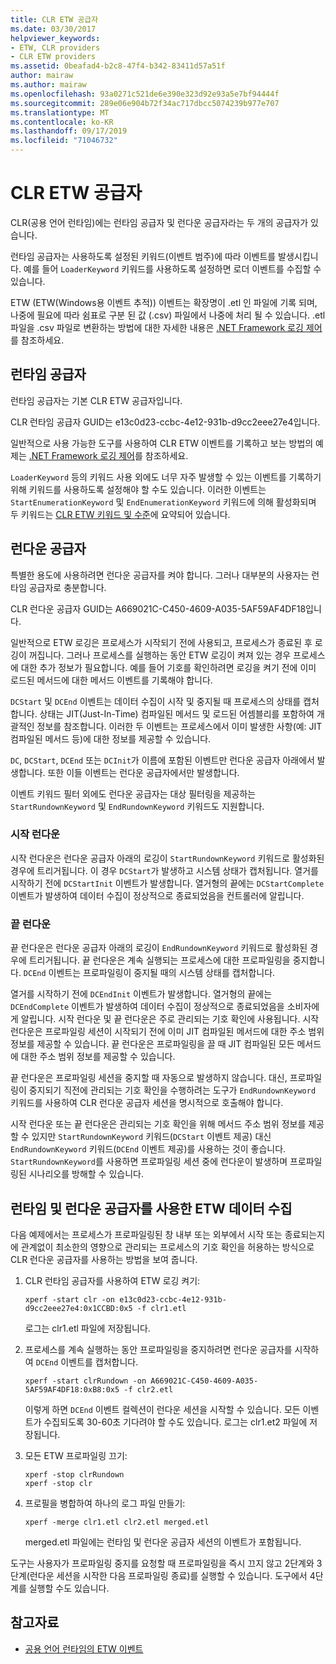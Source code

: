 ```yaml
---
title: CLR ETW 공급자
ms.date: 03/30/2017
helpviewer_keywords:
- ETW, CLR providers
- CLR ETW providers
ms.assetid: 0beafad4-b2c8-47f4-b342-83411d57a51f
author: mairaw
ms.author: mairaw
ms.openlocfilehash: 93a0271c521de6e390e323d92e93a5e7bf94444f
ms.sourcegitcommit: 289e06e904b72f34ac717dbcc5074239b977e707
ms.translationtype: MT
ms.contentlocale: ko-KR
ms.lasthandoff: 09/17/2019
ms.locfileid: "71046732"
---
```

# <a name="clr-etw-providers"></a>CLR ETW 공급자
CLR(공용 언어 런타임)에는 런타임 공급자 및 런다운 공급자라는 두 개의 공급자가 있습니다.  
  
 런타임 공급자는 사용하도록 설정된 키워드(이벤트 범주)에 따라 이벤트를 발생시킵니다. 예를 들어 `LoaderKeyword` 키워드를 사용하도록 설정하면 로더 이벤트를 수집할 수 있습니다.  
  
 ETW (ETW(Windows용 이벤트 추적)) 이벤트는 확장명이 .etl 인 파일에 기록 되며, 나중에 필요에 따라 쉼표로 구분 된 값 (.csv) 파일에서 나중에 처리 될 수 있습니다. .etl 파일을 .csv 파일로 변환하는 방법에 대한 자세한 내용은 [.NET Framework 로깅 제어](controlling-logging.md)를 참조하세요.  
  
## <a name="the-runtime-provider"></a>런타임 공급자  
 런타임 공급자는 기본 CLR ETW 공급자입니다.  
  
 CLR 런타임 공급자 GUID는 e13c0d23-ccbc-4e12-931b-d9cc2eee27e4입니다.  
  
 일반적으로 사용 가능한 도구를 사용하여 CLR ETW 이벤트를 기록하고 보는 방법의 예제는 [.NET Framework 로깅 제어](controlling-logging.md)를 참조하세요.  
  
 `LoaderKeyword` 등의 키워드 사용 외에도 너무 자주 발생할 수 있는 이벤트를 기록하기 위해 키워드를 사용하도록 설정해야 할 수도 있습니다. 이러한 이벤트는 `StartEnumerationKeyword` 및 `EndEnumerationKeyword` 키워드에 의해 활성화되며 두 키워드는 [CLR ETW 키워드 및 수준](clr-etw-keywords-and-levels.md)에 요약되어 있습니다.  
  
## <a name="the-rundown-provider"></a>런다운 공급자  
 특별한 용도에 사용하려면 런다운 공급자를 켜야 합니다. 그러나 대부분의 사용자는 런타임 공급자로 충분합니다.  
  
 CLR 런다운 공급자 GUID는 A669021C-C450-4609-A035-5AF59AF4DF18입니다.  
  
 일반적으로 ETW 로깅은 프로세스가 시작되기 전에 사용되고, 프로세스가 종료된 후 로깅이 꺼집니다. 그러나 프로세스를 실행하는 동안 ETW 로깅이 켜져 있는 경우 프로세스에 대한 추가 정보가 필요합니다. 예를 들어 기호를 확인하려면 로깅을 켜기 전에 이미 로드된 메서드에 대한 메서드 이벤트를 기록해야 합니다.  
  
 `DCStart` 및 `DCEnd` 이벤트는 데이터 수집이 시작 및 중지될 때 프로세스의 상태를 캡처합니다. 상태는 JIT(Just-In-Time) 컴파일된 메서드 및 로드된 어셈블리를 포함하여 개괄적인 정보를 참조합니다. 이러한 두 이벤트는 프로세스에서 이미 발생한 사항(예: JIT 컴파일된 메서드 등)에 대한 정보를 제공할 수 있습니다.  
  
 `DC`, `DCStart`, `DCEnd` 또는 `DCInit`가 이름에 포함된 이벤트만 런다운 공급자 아래에서 발생합니다. 또한 이들 이벤트는 런다운 공급자에서만 발생합니다.  
  
 이벤트 키워드 필터 외에도 런다운 공급자는 대상 필터링을 제공하는 `StartRundownKeyword` 및 `EndRundownKeyword` 키워드도 지원합니다.  
  
### <a name="start-rundown"></a>시작 런다운  
 시작 런다운은 런다운 공급자 아래의 로깅이 `StartRundownKeyword` 키워드로 활성화된 경우에 트리거됩니다. 이 경우 `DCStart`가 발생하고 시스템 상태가 캡처됩니다. 열거를 시작하기 전에 `DCStartInit` 이벤트가 발생합니다. 열거형의 끝에는 `DCStartComplete` 이벤트가 발생하여 데이터 수집이 정상적으로 종료되었음을 컨트롤러에 알립니다.  
  
### <a name="end-rundown"></a>끝 런다운  
 끝 런다운은 런다운 공급자 아래의 로깅이 `EndRundownKeyword` 키워드로 활성화된 경우에 트리거됩니다. 끝 런다운은 계속 실행되는 프로세스에 대한 프로파일링을 중지합니다. `DCEnd` 이벤트는 프로파일링이 중지될 때의 시스템 상태를 캡처합니다.  
  
 열거를 시작하기 전에 `DCEndInit` 이벤트가 발생합니다. 열거형의 끝에는 `DCEndComplete` 이벤트가 발생하여 데이터 수집이 정상적으로 종료되었음을 소비자에게 알립니다. 시작 런다운 및 끝 런다운은 주로 관리되는 기호 확인에 사용됩니다. 시작 런다운은 프로파일링 세션이 시작되기 전에 이미 JIT 컴파일된 메서드에 대한 주소 범위 정보를 제공할 수 있습니다. 끝 런다운은 프로파일링을 끌 때 JIT 컴파일된 모든 메서드에 대한 주소 범위 정보를 제공할 수 있습니다.  
  
 끝 런다운은 프로파일링 세션을 중지할 때 자동으로 발생하지 않습니다. 대신, 프로파일링이 중지되기 직전에 관리되는 기호 확인을 수행하려는 도구가 `EndRundownKeyword` 키워드를 사용하여 CLR 런다운 공급자 세션을 명시적으로 호출해야 합니다.  
  
 시작 런다운 또는 끝 런다운은 관리되는 기호 확인을 위해 메서드 주소 범위 정보를 제공할 수 있지만 `StartRundownKeyword` 키워드(`DCStart` 이벤트 제공) 대신 `EndRundownKeyword` 키워드(`DCEnd` 이벤트 제공)를 사용하는 것이 좋습니다. `StartRundownKeyword`를 사용하면 프로파일링 세션 중에 런다운이 발생하며 프로파일링된 시나리오를 방해할 수 있습니다.  
  
## <a name="etw-data-collection-using-runtime-and-rundown-providers"></a>런타임 및 런다운 공급자를 사용한 ETW 데이터 수집  
 다음 예제에서는 프로세스가 프로파일링된 창 내부 또는 외부에서 시작 또는 종료되는지에 관계없이 최소한의 영향으로 관리되는 프로세스의 기호 확인을 허용하는 방식으로 CLR 런다운 공급자를 사용하는 방법을 보여 줍니다.  
  
1. CLR 런타임 공급자를 사용하여 ETW 로깅 켜기:  
  
    ```console
    xperf -start clr -on e13c0d23-ccbc-4e12-931b-d9cc2eee27e4:0x1CCBD:0x5 -f clr1.etl      
    ```  
  
     로그는 clr1.etl 파일에 저장됩니다.  
  
2. 프로세스를 계속 실행하는 동안 프로파일링을 중지하려면 런다운 공급자를 시작하여 `DCEnd` 이벤트를 캡처합니다.  
  
    ```console
    xperf -start clrRundown -on A669021C-C450-4609-A035-5AF59AF4DF18:0xB8:0x5 -f clr2.etl      
    ```  
  
     이렇게 하면 `DCEnd` 이벤트 컬렉션이 런다운 세션을 시작할 수 있습니다. 모든 이벤트가 수집되도록 30-60초 기다려야 할 수도 있습니다. 로그는 clr1.et2 파일에 저장됩니다.  
  
3. 모든 ETW 프로파일링 끄기:  
  
    ```console
    xperf -stop clrRundown   
    xperf -stop clr  
    ```  
  
4. 프로필을 병합하여 하나의 로그 파일 만들기:  
  
    ```console
    xperf -merge clr1.etl clr2.etl merged.etl  
    ```  
  
     merged.etl 파일에는 런타임 및 런다운 공급자 세션의 이벤트가 포함됩니다.  
  
 도구는 사용자가 프로파일링 중지를 요청할 때 프로파일링을 즉시 끄지 않고 2단계와 3단계(런다운 세션을 시작한 다음 프로파일링 종료)를 실행할 수 있습니다. 도구에서 4단계를 실행할 수도 있습니다.  
  
## <a name="see-also"></a>참고자료

- [공용 언어 런타임의 ETW 이벤트](etw-events-in-the-common-language-runtime.md)
